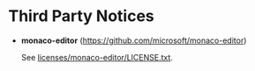 # Third Party Notices

- **monaco-editor** (https://github.com/microsoft/monaco-editor)

    See [licenses/monaco-editor/LICENSE.txt](licenses/monaco-editor/LICENSE.txt).